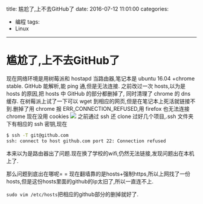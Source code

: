 title: 尴尬了,上不去GitHub了
date: 2016-07-12 11:01:00
categories: 
- 编程
tags:
- Linux
---

# 尴尬了,上不去GitHub了

现在网络环境是用树莓派和 hostapd 当路由器,笔记本是 ubuntu 16.04 +chrome stable.
GitHub 能解析,能 ping 通,但是无法连接.
之前改过一次 hosts,以为是 hosts 的原因,把 hosts 中 GitHub 的部分都删掉了,
同时清理了 chrome 的 dns 缓存.
在树莓派上试了一下可以 wget 到相应的网页,但是在笔记本上死活就链接不到.删掉了用 chrome 报 ERR_CONNECTION_REFUSED,用 firefox 也无法连接
chrome 现在没用 cookies
![](http://ww2.sinaimg.cn/large/bd69bf14jw1f5qvbcuikmj20o30n1dpv.jpg)
之前通过 ssh 还 clone 过好几个项目,.ssh 文件夹下有相应的 ssh 密钥,现在

```bash
$ ssh -T git@github.com
ssh: connect to host github.com port 22: Connection refused
```
<!-- more -->

本来以为是路由器出了问题.现在换了学校的wifi,仍然无法链接,发现问题出在本机上了.

那么问题到底出在哪呢= =
现在翻墙靠的是hosts+强制https,所以上网找了一份hosts,但是这份hosts里面的github的ip太旧了,所以一直连不上.

`sudo vim /etc/hosts`把相应的github部分的删掉就好了.